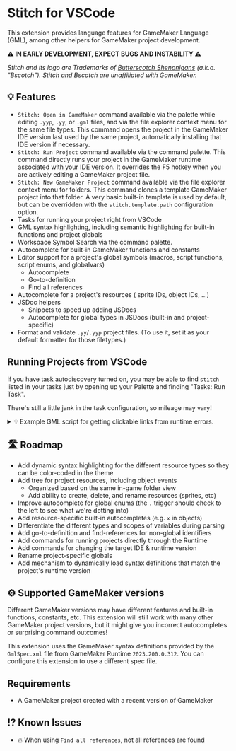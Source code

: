 # Stitch for VSCode

This extension provides language features for GameMaker Language (GML), among other helpers for GameMaker project development.

**⚠️ IN EARLY DEVELOPMENT, EXPECT BUGS AND INSTABILITY ⚠️**

*Stitch and its logo are Trademarks of [Butterscotch Shenanigans](https://www.bscotch.net) (a.k.a. "Bscotch"). Stitch and Bscotch are unaffiliated with GameMaker.*

## 💡 Features

- `Stitch: Open in GameMaker` command available via the palette while editing `.yyp`, `.yy`, or `.gml` files, and via the file explorer context menu for the same file types. This command opens the project in the GameMaker IDE version last used by the same project, automatically installing that IDE version if necessary.
- `Stitch: Run Project` command available via the command palette. This command directly runs your project in the GameMaker runtime associated with your IDE version. It overrides the F5 hotkey when you are actively editing a GameMaker project file.
- `Stitch: New GameMaker Project` command available via the file explorer context menu for folders. This command clones a template GameMaker project into that folder. A very basic built-in template is used by default, but can be overridden with the `stitch.template.path` configuration option.
- Tasks for running your project right from VSCode
- GML syntax highlighting, including semantic highlighting for built-in functions and project globals
- Workspace Symbol Search via the command palette.
- Autocomplete for built-in GameMaker functions and constants
- Editor support for a project's global symbols (macros, script functions, script enums, and globalvars)
  - Autocomplete
  - Go-to-definition
  - Find all references
- Autocomplete for a project's resources ( sprite IDs, object IDs, ...)
- JSDoc helpers
  - Snippets to speed up adding JSDocs
  - Autocomplete for global types in JSDocs (built-in and project-specific)
- Format and validate `.yy`/`.yyp` project files. (To use it, set it as your default formatter for those filetypes.)

## Running Projects from VSCode

If you have task autodiscovery turned on, you may be able to find `stitch` listed in your tasks just by opening up your Palette and finding "Tasks: Run Task".

There's still a little jank in the task configuration, so mileage may vary!

<details>
<summary>
💡 Example GML script for getting clickable links from runtime errors.
</summary>

```js
function write_parseable_exception (err){
	var as_string = "FATAL: " + string_trim(err.message);

	var definition_files = ds_map_create();
	var script_functions_string = environment_get_variable("VSCODE_STITCH_SCRIPT_FUNCTIONS");
	if(is_string(script_functions_string) && string_length(script_functions_string) > 0){
		try{
			var pairs = string_split(script_functions_string, ",");
			for(var i=0; i<array_length(pairs); i++){
				if(string_length(pairs[i]) == 0){
					continue;
				}
				var pair = string_split(pairs[i], ":");
				if(array_length(pair) != 2){
					continue;
				}
				definition_files[? pair[0]] = pair[1];
			}
		}
		catch(__err){
			echo(__err);
		}
	}

	for(var i=0; i<array_length(err.stacktrace); i++){
		var _trace = err.stacktrace[i];
		// Example start "gml_Object_o_entry_Create_0 (line 2) - die();"
		if(string_starts_with(_trace, "gml_")){
			var _asset_type = "";
			var _call = "";
			var _line = "";
			var _asset_and_event = "";
			
			_trace = string_delete(_trace,1,4);
			// => "Object_o_entry_Create_0 (line 2) - die();"
			var __parts = string_split(_trace, "_", true, 1);
			// => ["Object","o_entry_Create_0 (line 2) - die();"]
			_asset_type = __parts[0];
			// => "Object"
			var __rest = string_split(__parts[1], " ", true, 1);
			// => ["o_entry_Create_0","(line 2) - die();"]
			_asset_and_event = __rest[0]; // Not all asset types have events, and not all events have numbers
			// => "o_entry_Create_0"
			var __line_and_call = string_split(__rest[1], " - ", true, 1);
			// => ["(line 2)","die();"] // Not all traces have the call entry
			_line = string_replace(string_split(__line_and_call[0], " ", true, 1)[1],")","");
			_call = array_length(__line_and_call)>1 ? __line_and_call[1] : "";
			
			_trace = string_lower(_asset_type) + "s/";
			
			if( ! array_contains(["Object","Script"], _asset_type) ){
				continue;
			}
			
			var folder = _asset_and_event;
			var file = _asset_and_event;
			if(_asset_type == "Object"){
				// Need to separate the asset name from the event info
				__parts = string_split(_asset_and_event, "_");
				var __event_number = array_pop(__parts);
				var __event_name   = array_pop(__parts);
				folder = array_join(__parts, "_");
				file = __event_name + "_" + __event_number;
			}
			else if(is_string(definition_files[? _asset_and_event])){
				folder = definition_files[? _asset_and_event];
				file = folder;
			}
			_trace += folder + "/" + file + ".gml:" + _line;
			if(_call != ""){
				_trace += "  " + _call;
			}
		}
		as_string += "\n" + string_repeat("  ",i+1) + "⇨ " + string_trim(_trace);
	}
	var sep = "\n\n#####################\n\n";
	show_debug_message(sep + as_string + sep);
	ds_map_destroy(definition_files);
	game_end(1);
}

var vscode_stitch_version = environment_get_variable("VSCODE_STITCH_VERSION");
if(is_string(vscode_stitch_version) && vscode_stitch_version != ""){
	exception_unhandled_handler(write_parseable_exception);
}
```

</details>


## 🛣️ Roadmap

- Add dynamic syntax highlighting for the different resource types so they can be color-coded in the theme
- Add tree for project resources, including object events
  - Organized based on the same in-game folder view
  - Add ability to create, delete, and rename resources (sprites, etc)
- Improve autocomplete for global enums (the `.` trigger should check to the left to see what we're dotting into)
- Add resource-specific built-in autocompletes (e.g. `x` in objects)
- Differentiate the different types and scopes of variables during parsing
- Add go-to-definition and find-references for non-global identifiers
- Add commands for running projects directly through the Runtime
- Add commands for changing the target IDE & runtime version
- Rename project-specific globals
- Add mechanism to dynamically load syntax definitions that match the project's runtime version

## ⚙️ Supported GameMaker versions

Different GameMaker versions may have different features and built-in functions, constants, etc. This extension will still work with many other GameMaker project versions, but it might give you incorrect autocompletes or surprising command outcomes!

This extension uses the GameMaker syntax definitions provided by the `GmlSpec.xml` file from GameMaker Runtime `2023.200.0.312`. You can configure this extension to use a different spec file.

## Requirements

- A GameMaker project created with a recent version of GameMaker

<!-- ## Extension Settings

Include if your extension adds any VS Code settings through the `contributes.configuration` extension point.

This extension contributes the following settings:

* `myExtension.enable`: Enable/disable this extension.
* `myExtension.thing`: Set to `blah` to do something. -->

## ⁉️ Known Issues

- 🔥 When using `Find all references`, not all references are found

